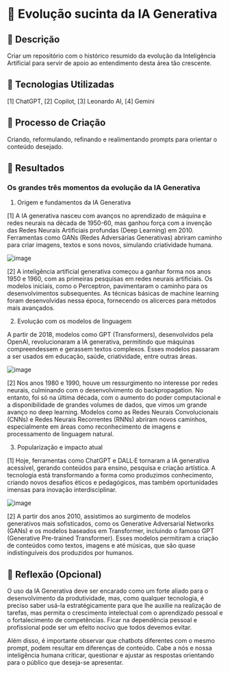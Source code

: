 # :floppy_disk: Evolução sucinta da IA Generativa

## 📒 Descrição
Criar um repositório com o histórico resumido da evolução da Inteligência Artificial para servir de apoio ao entendimento desta área tão crescente.

## 🤖 Tecnologias Utilizadas
[1] ChatGPT, [2] Copilot, [3] Leonardo AI, [4] Gemini

## 🧐 Processo de Criação
Criando, reformulando, refinando e realimentando prompts para orientar o conteúdo desejado.

## 🚀 Resultados

### Os grandes três momentos da evolução da IA Generativa

1. Origem e fundamentos da IA Generativa

[1] A IA generativa nasceu com avanços no aprendizado de máquina e redes neurais na década de 1950-60, mas ganhou força com a invenção das Redes Neurais Artificiais profundas (Deep Learning) em 2010. Ferramentas como GANs (Redes Adversárias Generativas) abriram caminho para criar imagens, textos e sons novos, simulando criatividade humana.

![image](https://github.com/user-attachments/assets/4fb77a76-b717-4654-b9c5-469f8bc2e919)

[2] A inteligência artificial generativa começou a ganhar forma nos anos 1950 e 1960, com as primeiras pesquisas em redes neurais artificiais. Os modelos iniciais, como o Perceptron, pavimentaram o caminho para os desenvolvimentos subsequentes. As técnicas básicas de machine learning foram desenvolvidas nessa época, fornecendo os alicerces para métodos mais avançados.

2. Evolução com os modelos de linguagem

A partir de 2018, modelos como GPT (Transformers), desenvolvidos pela OpenAI, revolucionaram a IA generativa, permitindo que máquinas compreendessem e gerassem textos complexos. Esses modelos passaram a ser usados em educação, saúde, criatividade, entre outras áreas.

![image](https://github.com/user-attachments/assets/a6e11cbb-0cf5-4a48-8dc8-a1d59d8a2ca0)

[2] Nos anos 1980 e 1990, houve um ressurgimento no interesse por redes neurais, culminando com o desenvolvimento do backpropagation. No entanto, foi só na última década, com o aumento do poder computacional e a disponibilidade de grandes volumes de dados, que vimos um grande avanço no deep learning. Modelos como as Redes Neurais Convolucionais (CNNs) e Redes Neurais Recorrentes (RNNs) abriram novos caminhos, especialmente em áreas como reconhecimento de imagens e processamento de linguagem natural.

3. Popularização e impacto atual

[1] Hoje, ferramentas como ChatGPT e DALL·E tornaram a IA generativa acessível, gerando conteúdos para ensino, pesquisa e criação artística. A tecnologia está transformando a forma como produzimos conhecimento, criando novos desafios éticos e pedagógicos, mas também oportunidades imensas para inovação interdisciplinar.

![image](https://github.com/user-attachments/assets/26259e86-8a2f-4c0e-83eb-8a0762fbd57d)

[2] A partir dos anos 2010, assistimos ao surgimento de modelos generativos mais sofisticados, como os Generative Adversarial Networks (GANs) e os modelos baseados em Transformer, incluindo o famoso GPT (Generative Pre-trained Transformer). Esses modelos permitiram a criação de conteúdos como textos, imagens e até músicas, que são quase indistinguíveis dos produzidos por humanos.

## 💭 Reflexão (Opcional)

O uso da IA Generativa deve ser encarado como um forte aliado para o desenvolvimento da produtividade, mas, como qualquer tecnologia, é preciso saber usá-la estratégicamente para que lhe auxilie na realização de tarefas, mas permita o crescimento intelectual com o aprendizado pessoal e o fortalecimento de competências. Ficar na dependência pessoal e profissional pode ser um efeito nocivo que todos devemos evitar. 

Além disso, é importante observar que chatbots diferentes com o mesmo prompt, podem resultar em diferenças de conteúdo. Cabe a nós e nossa inteligência humana criticar, questionar e ajustar as respostas orientando para o público que deseja-se apresentar.
